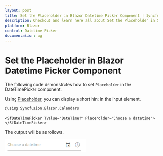 ```yaml
---
layout: post
title: Set the Placeholder in Blazor Datetime Picker Component | Syncfusion
description: Checkout and learn here all about Set the Placeholder in Syncfusion Blazor Datetime Picker component and more.
platform: Blazor
control: Datetime Picker 
documentation: ug
---
```


# Set the Placeholder in Blazor Datetime Picker Component

The following code demonstrates how to set `Placeholder` in the DateTimePicker component.

Using [Placeholder](https://help.syncfusion.com/cr/blazor/Syncfusion.Blazor.Calendars.SfDateTimePicker-1.html#Syncfusion_Blazor_Calendars_SfDateTimePicker_1_Placeholder), you can display a short hint in the input element.

```cshtml
@using Syncfusion.Blazor.Calendars

<SfDateTimePicker TValue="DateTime?" Placeholder="Choose a datetime"></SfDateTimePicker>
```

The output will be as follows.

![Blazor DateTimePicker displays Hint Element](../images/blazor-datetimepicker-hint-element.png)